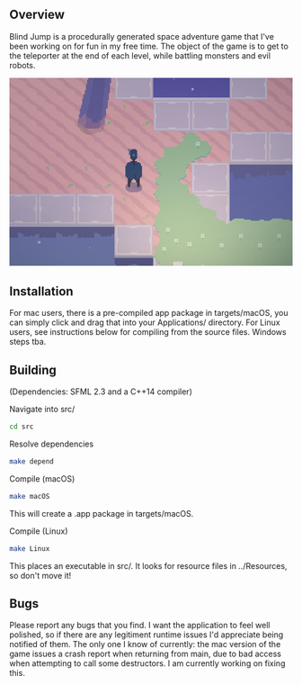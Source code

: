 ## Overview

Blind Jump is a procedurally generated space adventure game that I've been working on for fun in my free time. The object of the game is to get to the teleporter at the end of each level, while battling monsters and evil robots.

<p align="center"><img src="screenshot.png"/></p>

## Installation

For mac users, there is a pre-compiled app package in targets/macOS, you can simply click and drag that into your Applications/ directory. For Linux users, see instructions below for compiling from the source files. Windows steps tba.

## Building

(Dependencies: SFML 2.3 and a C++14 compiler)

Navigate into src/
```bash
cd src
```

Resolve dependencies
```bash
make depend
```

Compile (macOS)
```bash
make macOS
```
This will create a .app package in targets/macOS.

Compile (Linux)
```bash
make Linux
```
This places an executable in src/. It looks for resource files in ../Resources, so don't move it!

## Bugs

Please report any bugs that you find. I want the application to feel well polished, so if there are any legitiment runtime issues I'd appreciate being notified of them. The only one I know of currently: the mac version of the game issues a crash report when returning from main, due to bad access when attempting to call some destructors. I am currently working on fixing this.
